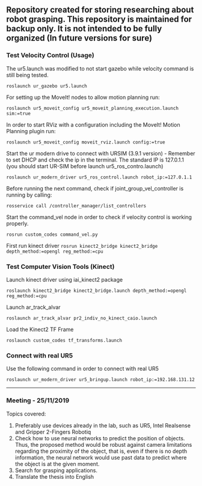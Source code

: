 Repository created for storing researching about robot grasping. This repository is maintained for backup only. It is not intended to be fully organized (In future versions for sure)
------------
### Test Velocity Control (Usage)

The ur5.launch was modified to not start gazebo while velocity command is still being tested.

`roslaunch ur_gazebo ur5.launch`

For setting up the MoveIt! nodes to allow motion planning run:

`roslaunch ur5_moveit_config ur5_moveit_planning_execution.launch sim:=true`

In order to start RViz with a configuration including the MoveIt! Motion Planning plugin run:

`roslaunch ur5_moveit_config moveit_rviz.launch config:=true`

Start the ur modern drive to connect with URSIM (3.9.1 version) - Remember to set DHCP and check the ip in the terminal. The standard IP is 127.0.1.1 (you should start UR-SIM before launch ur5_ros_contro.launch)

`roslaunch ur_modern_driver ur5_ros_control.launch robot_ip:=127.0.1.1`

Before running the next command, check if joint_group_vel_controller is running by calling:

`rosservice call /controller_manager/list_controllers`

Start the command_vel node in order to check if velocity control is working properly.

`rosrun custom_codes command_vel.py`

First run kinect driver
`rosrun kinect2_bridge kinect2_bridge depth_method:=opengl reg_method:=cpu`

### Test Computer Vision Tools (Kinect)

Launch kinect driver using iai_kinect2 package

`roslaunch kinect2_bridge kinect2_bridge.launch depth_method:=opengl reg_method:=cpu`

Launch ar_track_alvar

`roslaunch ar_track_alvar pr2_indiv_no_kinect_caio.launch`

Load the Kinect2 TF Frame

`roslaunch custom_codes tf_transforms.launch`

### Connect with real UR5

Use the following command in order to connect with real UR5

`roslaunch ur_modern_driver ur5_bringup.launch robot_ip:=192.168.131.12`

------------
### Meeting - 25/11/2019
Topics covered:
1. Preferably use devices already in the lab, such as UR5, Intel Realsense and Gripper 2-Fingers Robotiq
2. Check how to use neural networks to predict the position of objects. Thus, the proposed method would be robust against camera limitations regarding the proximity of the object, that is, even if there is no depth information, the neural network would use past data to predict where the object is at the given moment.
3. Search for grasping applications.
4. Translate the thesis into English
